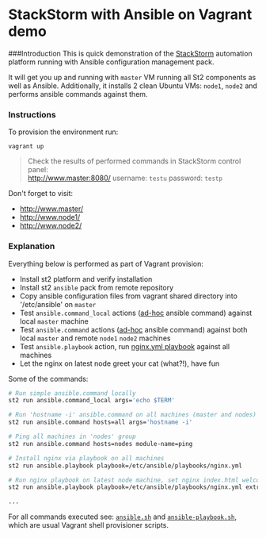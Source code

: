 StackStorm with Ansible on Vagrant demo
===========

###Introduction
This is quick demonstration of the [StackStorm](http://stackstorm.com/) automation platform running with Ansible configuration management pack.

It will get you up and running with `master` VM running all St2 components as well as Ansible.
Additionally, it installs 2 clean Ubuntu VMs: `node1`, `node2` and performs ansible commands against them.

### Instructions
To provision the environment run:

    vagrant up

> Check the results of performed commands in StackStorm control panel:  
http://www.master:8080/
username: `testu`
password: `testp`

Don't forget to visit: 
* http://www.master/
* http://www.node1/
* http://www.node2/

### Explanation
Everything below is performed as part of Vagrant provision:

* Install st2 platform and verify installation 
* Install st2 `ansible` pack from remote repository
* Copy ansible configuration files from vagrant shared directory into '/etc/ansible' on `master`
* Test `ansible.command_local` actions ([ad-hoc](http://docs.ansible.com/intro_adhoc.html) ansible command) against local `master` machine
* Test `ansible.command` actions ([ad-hoc](http://docs.ansible.com/intro_adhoc.html) ansible command) against both local `master` and remote `node1` `node2` machines
* Test `ansible.playbook` action, run [nginx.yml playbook](ansible/playbooks/nginx.yml) against all machines
* Let the nginx on latest node greet your cat (what?!), have fun

Some of the commands: 
```sh
# Run simple ansible.command locally
st2 run ansible.command_local args='echo $TERM'

# Run 'hostname -i' ansible.command on all machines (master and nodes) 
st2 run ansible.command hosts=all args='hostname -i'

# Ping all machines in 'nodes' group
st2 run ansible.command hosts=nodes module-name=ping

# Install nginx via playbook on all machines 
st2 run ansible.playbook playbook=/etc/ansible/playbooks/nginx.yml

# Run nginx playbook on latest node machine, set nginx index.html welcome message
st2 run ansible.playbook playbook=/etc/ansible/playbooks/nginx.yml extra-vars='welcome_name=Tom' limit='nodes[-1]'

...
```

For all commands executed see: [`ansible.sh`](ansible.sh) and [`ansible-playbook.sh`](ansible-playbook.sh),
which are usual Vagrant shell provisioner scripts.
